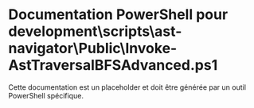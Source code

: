 # Documentation PowerShell pour development\scripts\ast-navigator\Public\Invoke-AstTraversalBFSAdvanced.ps1

Cette documentation est un placeholder et doit être générée par un outil PowerShell spécifique.
